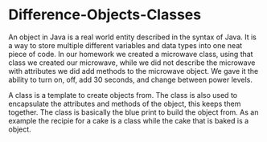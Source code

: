 # Difference-Objects-Classes
An object in Java is a real world entity described in the syntax of Java. It is a way to store multiple different variables and data types into one neat piece of code. In our homework we created a microwave class, using that class we created our microwave, while we did not describe the microwave with attributes we did add methods to the microwave object. We gave it the ability to turn on, off, add 30 seconds, and change between power levels.

A class is a template to create objects from. The class is also used to encapsulate the attributes and methods of the object, this keeps them together. The class is basically the blue print to build the object from. As an example the recipie for a cake is a class while the cake that is baked is a object. 
